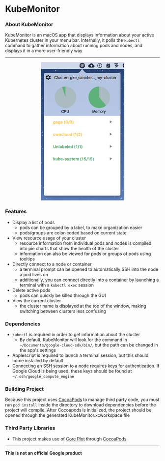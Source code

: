 # KubeMonitor

### About KubeMonitor
KubeMonitor is an macOS app that displays information about your active Kubernetes cluster 
in your menu bar. Internally, it polls the `kubectl` command to gather information about
running pods and nodes, and displays it in a more user-friendly way

---

<p align="center">
  <img src="./Screenshot.png" alt="KubeMonitor Screenshot"/>
</p>

### Features
- Display a list of pods
  - pods can be grouped by a label, to make organization easier
  - pods/groups are color-coded based on current state
- View resource usage of your cluster
  - resource information from individual pods and nodes is compiled into pie charts that 
  show the health of the cluster
  - information can also be viewed for pods or groups of pods using tooltips
- Directly connect to a node or container
  - a terminal prompt can be opened to automatically SSH into the node a pod lives on
  - additionally, you can connect directly into a container by launching a terminal with a 
  `kubectl exec` session
- Delete active pods
  - pods can quickly be killed through the GUI
- View the current cluster
  - the cluster name is displayed at the top of the window, making switching between clusters
  less confusing

### Dependencies
- `kubectl` is required in order to get information about the cluster
  - By default, KubeMonitor will look for the command in `~/Documents/google-cloud-sdk/bin/`, 
  but the path can be changed in the app's settings
- Applescript is required to launch a terminal session, but this should come installed by default
- Connecting an SSH session to a node requires keys for authentication. If Google Cloud is
being used, these keys should be found at `~/.ssh/google_compute_engine`

### Building Project
Because this project uses [CocoaPods](https://cocoapods.org/) to manage third party code, 
you must run `pod install` inside the directory to download dependencies before the project will compile. After Cocoapods is initialized, the project should be opened through the generated 
KubeMonitor.xcworkspace file

### Third Party Libraries
- This project makes use of [Core Plot](https://github.com/core-plot/core-plot) through [CocoaPods](https://cocoapods.org/)

---
**This is not an official Google product**
